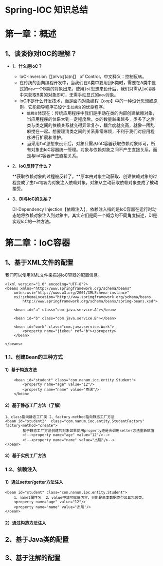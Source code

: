 # Spring-IOC 知识总结

# 第一章：概述

## 1、谈谈你对IOC的理解？

- 1、**什么是IoC？**
  - IoC-Inversion【[ɪnˈvɜːʃ(ə)n]】 of Control，中文释义：控制反转。
  - 在传统的面向编程开发中，当我们在A类中要用到B类时，需要在A类中显式的`new`一个B类的对象出来。使用`IoC`思想来设计后，我们只需从`IoC容器`中来获取B类的对象即可，无需手动显式的`new`对象。
  - IoC不是什么开发技术，而是面向对象编程【oop】中的一种设计思想或原则。它能指导程序员设计出`低耦合`的优良程序。
    - `低耦合`体现在：传统应用程序中我们是手动在类的内部创建依赖对象，当应用程序的体系大到一定程度后，类的数量越来越多，类多了之后类与类之间的依赖关系就变得异常复杂，耦合度就变高，就像一团乱麻搅在一起。想要理清类之间的关系非常麻烦，不利于我们对应用程序进行扩展和维护。
    - 当采用`IoC`思想来设计后，对象只需从IoC容器获取依赖对象即可，所有对象由IoC容器统一管理。对象与依赖对象之间不产生直接关系，而是与IoC容器产生直接关系。



- 2、**IoC反转了什么？**

  **获取依赖对象的过程被反转了。**原本由对象主动获取、创建依赖对象的过程变成了由`IoC容器`为对象注入依赖对象。对象从主动获取依赖对象变成了被动接受。

- 3、**DI与IoC的关系？**

  DI-Dependency Injection【依赖注入】，依赖注入指的是IoC容器在运行时动态地将依赖对象注入到对象中。其实它们是同一个概念的不同角度描述，DI是实现IoC的一种方法。

  

# 第二章：IoC容器

## 1、基于XML文件的配置

我们可以使用XML文件来描述IoC容器的配置信息。

```xml-dtd
<?xml version="1.0" encoding="UTF-8"?>
<beans xmlns="http://www.springframework.org/schema/beans"
    xmlns:xsi="http://www.w3.org/2001/XMLSchema-instance"
    xsi:schemaLocation="http://www.springframework.org/schema/beans
        http://www.springframework.org/schema/beans/spring-beans.xsd">
 
    <bean id="a" class="com.java.service.A"></bean>
 
    <bean id="b" class="com.java.service.B"></bean>
 
    <bean id="work" class="com.java.service.Work">
        <property name="jiekou" ref="b"></property>
    </bean>
  
</beans>
```



### 1.1、创建Bean的三种方式

#### 1）基于构造方法

```xml-dtd
	<bean id="student" class="com.nanum.ioc.entity.Student">
        <property name="age" value="12"/>
        <property name="name" value="杰瑞"/>
    </bean>
```



#### 2）基于静态工厂方法（了解）

```xml-dtd
1、class指向静态工厂类 2、factory-method指向静态工厂方法
<bean id="student2"  class="com.nanum.ioc.entity.StudentFactory" factory-method="create">
        基于静态工厂方法创建的对象如果使用property还是会调用setter方法重新赋值
        <!--<property name="age" value="12"/>-->
        <!--<property name="name" value="杰瑞"/>-->
</bean>
```



#### 3）基于实例工厂方法





### 1.2、依赖注入

#### 1）通过setter/getter方法注入

```xml-dtd
<bean id="student" class="com.nanum.ioc.entity.Student">
	1、namet属性名	2、value中填写赋值内容，只能是基本数据类型及其包装类。
    <property name="age" value="12"/>
    <property name="name" value="杰瑞"/>
</bean>
```

#### 2）通过构造方法注入





## 2、基于Java类的配置

## 3、基于注解的配置
